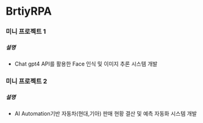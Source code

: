 # BrtiyRPA

### 미니 프로젝트 1
##### 설명
- Chat gpt4 API를 활용한 Face 인식 및 이미지 추론 시스템 개발

### 미니 프로젝트 2
##### 설명
- AI Automation기반  자동차(현대,기아) 판매 현황 결산 및 예측 자동화 시스템 개발

